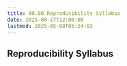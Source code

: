 ```yaml
---
title: 00.00 Reproducibility Syllabus
date: 2025-08-27T12:00:00
lastmod: 2025-05-08T05:24:03
---
```


## Reproducibility Syllabus
